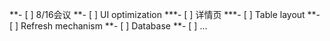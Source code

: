 **- [ ] 8/16会议
**- [ ] UI optimization
***- [ ] 详情页
***- [ ] Table layout
**- [ ] Refresh mechanism
**- [ ] Database
**- [ ] ...